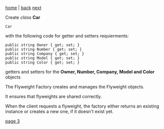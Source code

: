 [home](./page01.md) | [back](./page01.md) [next](./page03.md)

Create *class* **Car**
```
Car
```
with the following code for getter and setters requierments:

```
public string Owner { get; set; }
public string Number { get; set; }
public string Company { get; set; }
public string Model { get; set; }
public string Color { get; set; }
```
 getters and setters for the **Owner, Number, Company, Model and Color** objects
 
 The Flyweight Factory creates and manages the Flyweight objects. 
 
 It ensures that flyweights are shared correctly. 
 
 When the client requests a flyweight, the factory either returns an existing instance or creates a new one, if it doesn't exist yet.


 
[page 3](./page03.md)
